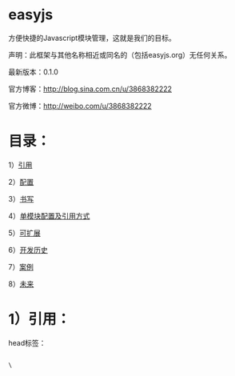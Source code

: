 easyjs
======

方便快捷的Javascript模块管理，这就是我们的目标。

<p>声明：此框架与其他名称相近或同名的（包括easyjs.org）无任何关系。</p>

最新版本：0.1.0

官方博客：http://blog.sina.com.cn/u/3868382222

官方微博：http://weibo.com/u/3868382222

目录：
======

1）<a href="https://github.com/ereddate/easyjs#1%E5%BC%95%E7%94%A8">引用</a>

2）<a href="https://github.com/ereddate/easyjs#2%E9%85%8D%E7%BD%AE">配置</a>

3）<a href="https://github.com/ereddate/easyjs#3%E4%B9%A6%E5%86%99">书写</a>

4）<a href="https://github.com/ereddate/easyjs#4%E5%8D%95%E6%A8%A1%E5%9D%97%E9%85%8D%E7%BD%AE%E5%8F%8A%E5%BC%95%E7%94%A8%E6%96%B9%E5%BC%8F">单模块配置及引用方式</a>

5）<a href="https://github.com/ereddate/easyjs#5%E5%8F%AF%E6%89%A9%E5%B1%95">可扩展</a>

6）<a href="https://github.com/ereddate/easyjs#6%E5%BC%80%E5%8F%91%E5%8E%86%E5%8F%B2">开发历史</a>

7）<a href="https://github.com/ereddate/easyjs#7%E6%A1%88%E4%BE%8B">案例</a>

8）<a href="https://github.com/ereddate/easyjs#8%E6%9C%AA%E6%9D%A5">未来</a>

1）引用：
======

head标签：

<code>
\<script src="./libs/easyjs.0.0.1.js" id="root" data-config="./config.js" data-main="./app.js" data-file="./demo/easyjs.fn.js ./demo/easyjs.fna.js" \>\</script\></code>

属性：

src: 框架地址，目录只认libs

id: 只读

data-config: 配置文件地址

data-main: 主文件地址

data-file: 预先加载文件地址

[<a href="https://github.com/ereddate/easyjs#%E7%9B%AE%E5%BD%95">返回目录</a>] 
[<a href="https://github.com/ereddate/easyjs#easyjs">返回页首</a>]

2）配置：
======

代码：

修改前配置写法 define({ code }); 

修改后配置写法 easyjs.config({ code });

<code>
easyjs.config({

	debug: true,
	
	frame: {
		global: "jquery",  //20131209修改
		touch: "mobile"
	}

	main: "app",

	charset: "utf-8", //20131028增加

	base: "http://www.aaa.com/easyjs/" //20131028增加

	alias: {
		jquery: "bbb/libs/jquery.1.9.1.js",
		mobile: "bbb/libs/jquery.mobile.js",
		app: "./app.js",
		mobile_app: "./mobile/app.js",
		b: "ccc/plugs/plugs.1.0.0.js",
		d: "./plugs/plugs.js",
		e: "aaaaaa/bbb/ccc",
		g: {
			global: "a.js",  //20131209修改
            touch: "b.js"
		},
		f: "./test.js",
		h: "./test1.js"
	},
	
	paths: {
		bbb: "http://a.b.com/comm/",
		ccc: "http://c.b.com/comm/",
		ddd: "http://d.b.com/i/"
	},
	
	preload: ["./demo/easyjs.dom.js", "./demo/easyjs.style.js"]  //20131028增加});
</code>

解释：

debug: 是否处于调试

frame: 开发框架。 global:传统PC设备，touch:移动设备（Phone/Tablet)

main: 开发主文件

charset: 编码

base: 根目录

alias: 别名。 global:传统PC设备，touch:移动设备（Phone/Tablet)

paths: 路径

preload: 预先加载（在开发主文件加载前、开发框架加载后加载）

[<a href="https://github.com/ereddate/easyjs#%E7%9B%AE%E5%BD%95">返回目录</a>] 
[<a href="https://github.com/ereddate/easyjs#easyjs">返回页首</a>]

3）书写：
======

代码：

<code>
define({ code });

define(["a","b"], function(){ code });

define("c", ["a","b"], function(){ code });

define(function(require, exports, module) {

	require("a");

	require("a", function(a){
		console.log(a);
	});
	
	var b = require("f");
	
	module.use("http://a.b.com/comm/jquery.1.9.1.js", function(){
	
		console.log(jQuery);
		
	});
	
	module.use("./plugs/plugs.js", function(){
	
		console.log("plugs");
		
	});
	
	exports.aaa = "a";

	return b; });
</code>


解释：

require: 引入指定名称的模块，如模块提供返回接口，就会返回结果。

exports: 返回值对象。

module: easyjs主体。


“移动设备” 提供的属性：

a) online 是否处于在线。

b) istouch 是否是移动设备。

c) ua 系统 navigator.userAgent 信息。

d) orientation 设备方向或不支持。

[<a href="https://github.com/ereddate/easyjs#%E7%9B%AE%E5%BD%95">返回目录</a>] 
[<a href="https://github.com/ereddate/easyjs#easyjs">返回页首</a>]

4）单模块配置及引用方式：
======

module.require(模块名,[回调函数]);

module.config(配置对象);

module.use(引用模块地址, 回调函数);

module.loadJs(文件地址, 回调函数);

module.loadCss(文件地址, 回调函数);


代码：

<code>	module.use("./plugs/plugs.js", function(){
	
		console.log("plugs_use");
		
	});
	
	module.loadCss("./css/index.css", function(){
	
		module.jq("#aaa").addClass("a").show();
		
	});
</code>

[<a href="https://github.com/ereddate/easyjs#%E7%9B%AE%E5%BD%95">返回目录</a>] 
[<a href="https://github.com/ereddate/easyjs#easyjs">返回页首</a>]

5）可扩展：
======

为什么说我们是框架，因为我们是可扩展的，是要创造一个完整生态系统的。

已删除方法：

module.extend(原对象或扩展方法名, 函数或对象); 


替代方法：

on 绑定自定义方法

module.on(扩展方法名, 函数或对象);

off 取消绑定

module.off(扩展方法名);


代码：

<code>	module.on("jq", jQuery);
	
	module.jq(function(){
	
		module.off("jq");
		
	});
</code>

[<a href="https://github.com/ereddate/easyjs#%E7%9B%AE%E5%BD%95">返回目录</a>] 
[<a href="https://github.com/ereddate/easyjs#easyjs">返回页首</a>]

6）开发历史
======

0.0.1-0.0.3 框架定型版。

0.0.4 试用版。

0.0.5 修复路径识别问题。

0.0.6 修复loadJs方法无法重复请求的问题并修改内部逻辑。

0.0.7 修复之前版本define嵌套use无法执行等问题并优化内部逻辑，增加预先加载。

0.0.8 修复之前只能加载两个依赖项等问题及优化内部逻辑。

0.0.9 优化内容逻辑，增加及替换部分接口，增加对移动设备的支持。

0.1.0 修复由于重复引用依赖项而产生的重复加载依赖项对应的文件。

[<a href="https://github.com/ereddate/easyjs#%E7%9B%AE%E5%BD%95">返回目录</a>] 
[<a href="https://github.com/ereddate/easyjs#easyjs">返回页首</a>]

7）案例
======

酷六网专题 - 是真的吗

http://life.ku6.com/true/index.shtml

使用版本：0.0.6

酷六网专题 - 滔滔不绝

http://ent.ku6.com/ttbjindex/index.shtml

使用版本：0.0.6

[<a href="https://github.com/ereddate/easyjs#%E7%9B%AE%E5%BD%95">返回目录</a>] 
[<a href="https://github.com/ereddate/easyjs#easyjs">返回页首</a>]

8）未来
======

未来 easyjs 将增加插件功能，提供大量的外挂插件。

编写开发规范，指导开发爱好者实现 easyjs 真正的生态系统。

easyjs 提供的插件不再是dom选择器等传统框架提供的功能，而是完整的、解决问题的、实现梦想的插件。

easyjs 等待您的加入。

[<a href="https://github.com/ereddate/easyjs#%E7%9B%AE%E5%BD%95">返回目录</a>] 
[<a href="https://github.com/ereddate/easyjs#easyjs">返回页首</a>]
